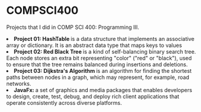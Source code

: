 # COMPSCI400

<p> Projects that I did in COMP SCI 400: Programming III. 
  <br>
  <li> <b> Project 01: HashTable </b> is a data structure that implements an associative array or dictionary. It is an abstract data type that maps keys to values </li>
  <li> <b> Project 02: Red Black Tree </b> is a kind of self-balancing binary search tree. Each node stores an extra bit representing "color" ("red" or "black"), used to ensure that the tree remains balanced during insertions and deletions. </li> 
  <li> <b> Project 03: Dijkstra's Algorithm </b> is an algorithm for finding the shortest paths between nodes in a graph, which may represent, for example, road networks.</li>
  <li> <b> JavaFx: </b> a set of graphics and media packages that enables developers to design, create, test, debug, and deploy rich client applications that operate consistently across diverse platforms. </li>
</p>
